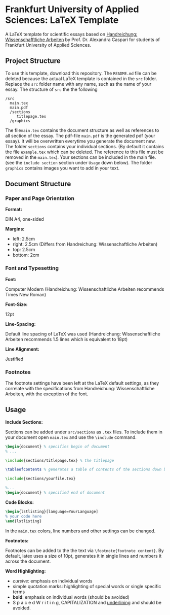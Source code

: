 # Frankfurt University of Applied Sciences: LaTeX Template
A LaTeX template for scientific essays based on [Handreichung: Wissenschafftliche Arbeiten](https://www.yumpu.com/de/document/read/31685236/handreichung-wissenschaftliche-arbeiten-elearning-der-fh-) by Prof. Dr. Alexandra Caspari for students of Frankfurt University of Applied Sciences.

## Project Structure

To use this template, download this repository. The `README.md` file can be deleted because the actual LaTeX template is contained in the `src` folder. Replace the `src` folder name with any name, such as the name of your essay. The structure of `src` the the following

```
/src
  main.tex
  main.pdf
  /sections
     titlepage.tex
  /graphics
```

The file`main.tex` contains the document structure as well as references to all section of the essay. The pdf-file `main.pdf` is the generated pdf (your essay). It will be overwritten everytime you generate the document new. The folder `sections` contains your individual sections. (By default it contains the file `example.tex` which can be deleted. The reference to this file must be removed in the `main.tex`). Your sections can be included in the main file.(see the `include section` section under `Usage` down below). The folder `graphics` contains images you want to add in your text.

## Document Structure

### Paper and Page Orientation

**Format:**

DIN A4, one-sided

**Margins:**

- left: 2.5cm
- right: 2.5cm (Differs from Handreichung: Wissenschaftliche Arbeiten)
- top: 2.5cm
- bottom: 2cm

### Font and Typesetting

**Font:**

Computer Modern (Handreichung: Wissenschaftliche Arbeiten recommends Times New Roman)

**Font-Size:**

12pt

**Line-Spacing:**

Default line spacing of LaTeX was used (Handreichung: Wissenschaftliche Arbeiten recommends 1.5 lines which is equivalent to 18pt)

**Line Alignment:**

Justified

### Footnotes

The footnote settings have been left at the LaTeX default settings, as they correlate with the specifications from Handreichung: Wissenschaftliche Arbeiten, with the exception of the font.

## Usage

**Include Sections:**

Sections can be added under `src/sections` as `.tex` files. To include them in your document open `main.tex` and use the `\include` command.

```tex
\begin{document} % specifies begin of document
% ...

\include{sections/titlepage.tex} % the titlepage

\tableofcontents % generates a table of contents of the sections down below

\include{sections/yourfile.tex}

%...
\begin{document} % specified end of document
```

**Code Blocks:**

```tex
\begin{lstlisting}[language=YourLanguage]
% your code here
\end{lstlisting}
```

In the `main.tex` colors, line numbers and other settings can be changed.

**Footnotes:**

Footnotes can be added to the the text via `\footnote{footnote content}`. By default, latex uses a size of 10pt, generates it in single lines and numbers it across the document.

**Word Highlighting:**

- *cursive*: emphasis on individual words
- simple quotation marks: highlighting of special words or single specific terms
- **bold**: emphasis on individual words (should be avoided)
- S p a c e d  W r i t i n g, CAPITALIZATION and <u>underlining</u> and should be avoided.









